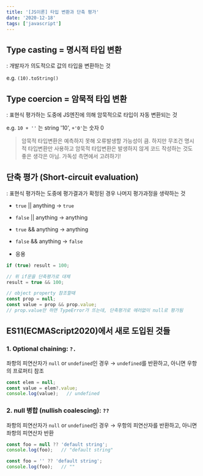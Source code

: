 ```yaml
---
title: '[JS이론] 타입 변환과 단축 평가'
date: '2020-12-18'
tags: ['javascript']
---
```


## Type casting = 명시적 타입 변환

: 개발자가 의도적으로 값의 타입을 변환하는 것

e.g. `(10).toString()`

## Type coercion = 암묵적 타입 변환

: 표현식 평가하는 도중에 JS엔진에 의해 암묵적으로 타입이 자동 변환되는 것

e.g. `10 + ''` 는 string '10', `+'0'`는 숫자 0

> 암묵적 타입변환은 예측하지 못해 오류발생할 가능성이 큼. 하지만 무조건 명시적 타입변환만 사용하고 암묵적 타입변환은 발생하지 않게 코드 작성하는 것도 좋은 생각은 아님. 가독성 측면에서 고려하기!

## 단축 평가 (Short-circuit evaluation)

: 표현식 평가하는 도중에 평가결과가 확정된 경우 나머지 평가과정을 생략하는 것

- `true` || anything → `true`
- `false` || anything → anything
- `true` && anything → anything
- `false` && anything → `false`

- 응용

```js
if (true) result = 100;

// 위 if문을 단축평가로 대체
result = true && 100;

// object property 참조할때
const prop = null;
const value = prop && prop.value;
// prop.value만 하면 TypeError가 뜨는데, 단축평가로 에러없이 null로 평가됨
```

## ES11(ECMAScript2020)에서 새로 도입된 것들

### 1. Optional chaining: `?.`

좌항의 피연산자가 `null` or `undefined`인 경우 → `undefined`를 반환하고, 아니면 우항의 프로퍼티 참조

```js
const elem = null;
const value = elem?.value;
console.log(value);   // undefined
```

### 2. null 병합 (nullish coalescing): `??`

좌항의 피연산자가 `null` or `undefined`인 경우 → 우항의 피연산자를 반환하고, 아니면 좌항의 피연산자 반환

```js
const foo = null ?? 'default string';
console.log(foo);   // "default string"

const foo = '' ?? 'default string';
console.log(foo);   // ""
```